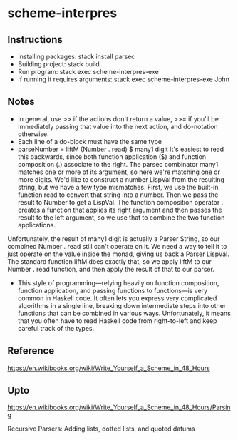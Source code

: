 # scheme-interpres

## Instructions

* Installing packages: stack install parsec
* Building project: stack build
* Run program: stack exec scheme-interpres-exe
* If running it requires arguments: stack exec scheme-interpres-exe John

## Notes

* In general, use >> if the actions don't return a value, >>= if you'll be immediately passing that value into the next action, and do-notation otherwise.
* Each line of a do-block must have the same type
* parseNumber = liftM (Number . read) $ many1 digit
It's easiest to read this backwards, since both function application ($) and function composition (.) associate to the right. The parsec combinator many1 matches one or more of its argument, so here we're matching one or more digits. We'd like to construct a number LispVal from the resulting string, but we have a few type mismatches. First, we use the built-in function read to convert that string into a number. Then we pass the result to Number to get a LispVal. The function composition operator . creates a function that applies its right argument and then passes the result to the left argument, so we use that to combine the two function applications.

Unfortunately, the result of many1 digit is actually a Parser String, so our combined Number . read still can't operate on it. We need a way to tell it to just operate on the value inside the monad, giving us back a Parser LispVal. The standard function liftM does exactly that, so we apply liftM to our Number . read function, and then apply the result of that to our parser.
* This style of programming—relying heavily on function composition, function application, and passing functions to functions—is very common in Haskell code. It often lets you express very complicated algorithms in a single line, breaking down intermediate steps into other functions that can be combined in various ways. Unfortunately, it means that you often have to read Haskell code from right-to-left and keep careful track of the types.


## Reference

https://en.wikibooks.org/wiki/Write_Yourself_a_Scheme_in_48_Hours

## Upto
https://en.wikibooks.org/wiki/Write_Yourself_a_Scheme_in_48_Hours/Parsing

Recursive Parsers: Adding lists, dotted lists, and quoted datums